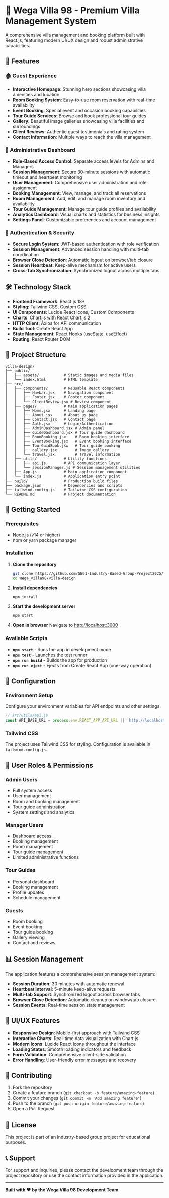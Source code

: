 # 🏨 Wega Villa 98 - Premium Villa Management System

A comprehensive villa management and booking platform built with React.js, featuring modern UI/UX design and robust administrative capabilities.

## 🌟 Features

### 🏠 Guest Experience
- **Interactive Homepage**: Stunning hero sections showcasing villa amenities and location
- **Room Booking System**: Easy-to-use room reservation with real-time availability
- **Event Booking**: Special event and occasion booking capabilities
- **Tour Guide Services**: Browse and book professional tour guides
- **Gallery**: Beautiful image galleries showcasing villa facilities and surroundings
- **Client Reviews**: Authentic guest testimonials and rating system
- **Contact Information**: Multiple ways to reach the villa management

### 👥 Administrative Dashboard
- **Role-Based Access Control**: Separate access levels for Admins and Managers
- **Session Management**: Secure 30-minute sessions with automatic timeout and heartbeat monitoring
- **User Management**: Comprehensive user administration and role assignment
- **Booking Management**: View, manage, and track all reservations
- **Room Management**: Add, edit, and manage room inventory and availability
- **Tour Guide Management**: Manage tour guide profiles and availability
- **Analytics Dashboard**: Visual charts and statistics for business insights
- **Settings Panel**: Customizable preferences and account management

### 🔐 Authentication & Security
- **Secure Login System**: JWT-based authentication with role verification
- **Session Management**: Advanced session handling with multi-tab coordination
- **Browser Close Detection**: Automatic logout on browser/tab closure
- **Session Heartbeat**: Keep-alive mechanism for active users
- **Cross-Tab Synchronization**: Synchronized logout across multiple tabs

## 🛠️ Technology Stack

- **Frontend Framework**: React.js 18+
- **Styling**: Tailwind CSS, Custom CSS
- **UI Components**: Lucide React Icons, Custom Components
- **Charts**: Chart.js with React Chart.js 2
- **HTTP Client**: Axios for API communication
- **Build Tool**: Create React App
- **State Management**: React Hooks (useState, useEffect)
- **Routing**: React Router DOM

## 📁 Project Structure

```
villa-design/
├── public/
│   ├── assets/           # Static images and media files
│   └── index.html        # HTML template
├── src/
│   ├── components/       # Reusable React components
│   │   ├── Navbar.jsx    # Navigation component
│   │   ├── Footer.jsx    # Footer component
│   │   └── ClientReview.jsx # Review component
│   ├── pages/            # Main application pages
│   │   ├── Home.jsx      # Landing page
│   │   ├── About.jsx     # About us page
│   │   ├── Contact.jsx   # Contact page
│   │   ├── Auth.jsx      # Login/Authentication
│   │   ├── AdminDashboard.jsx # Admin panel
│   │   ├── GuideDashboard.jsx # Tour guide dashboard
│   │   ├── RoomBooking.jsx    # Room booking interface
│   │   ├── EventBooking.jsx   # Event booking interface
│   │   ├── TourGuidBook.jsx   # Tour guide booking
│   │   ├── gallery.jsx        # Image gallery
│   │   └── travel.jsx         # Travel information
│   ├── utils/            # Utility functions
│   │   ├── api.js        # API communication layer
│   │   └── sessionManager.js # Session management utilities
│   ├── App.js            # Main application component
│   └── index.js          # Application entry point
├── build/                # Production build files
├── package.json          # Dependencies and scripts
├── tailwind.config.js    # Tailwind CSS configuration
└── README.md             # Project documentation
```

## 🚀 Getting Started

### Prerequisites
- Node.js (v14 or higher)
- npm or yarn package manager

### Installation

1. **Clone the repository**
   ```bash
   git clone https://github.com/SE01-Industry-Based-Group-Project2025/Wega_villa98.git
   cd Wega_villa98/villa-design
   ```

2. **Install dependencies**
   ```bash
   npm install
   ```

3. **Start the development server**
   ```bash
   npm start
   ```

4. **Open in browser**
   Navigate to [http://localhost:3000](http://localhost:3000)

### Available Scripts

- **`npm start`** - Runs the app in development mode
- **`npm test`** - Launches the test runner
- **`npm run build`** - Builds the app for production
- **`npm run eject`** - Ejects from Create React App (one-way operation)

## 🔧 Configuration

### Environment Setup
Configure your environment variables for API endpoints and other settings:

```javascript
// src/utils/api.js
const API_BASE_URL = process.env.REACT_APP_API_URL || 'http://localhost:3001';
```

### Tailwind CSS
The project uses Tailwind CSS for styling. Configuration is available in `tailwind.config.js`.

## 👤 User Roles & Permissions

### Admin Users
- Full system access
- User management
- Room and booking management
- Tour guide administration
- System settings and analytics

### Manager Users
- Dashboard access
- Booking management
- Room management
- Tour guide management
- Limited administrative functions

### Tour Guides
- Personal dashboard
- Booking management
- Profile updates
- Schedule management

### Guests
- Room booking
- Event booking
- Tour guide booking
- Gallery viewing
- Contact and reviews

## 📊 Session Management

The application features a comprehensive session management system:

- **Session Duration**: 30 minutes with automatic renewal
- **Heartbeat Interval**: 5-minute keep-alive requests
- **Multi-tab Support**: Synchronized logout across browser tabs
- **Browser Close Detection**: Automatic cleanup on window/tab closure
- **Session Events**: Real-time session state management

## 🎨 UI/UX Features

- **Responsive Design**: Mobile-first approach with Tailwind CSS
- **Interactive Charts**: Real-time data visualization with Chart.js
- **Modern Icons**: Lucide React icons throughout the interface
- **Loading States**: Smooth loading indicators and feedback
- **Form Validation**: Comprehensive client-side validation
- **Error Handling**: User-friendly error messages and recovery

## 🤝 Contributing

1. Fork the repository
2. Create a feature branch (`git checkout -b feature/amazing-feature`)
3. Commit your changes (`git commit -m 'Add amazing feature'`)
4. Push to the branch (`git push origin feature/amazing-feature`)
5. Open a Pull Request

## 📝 License

This project is part of an industry-based group project for educational purposes.

## 📞 Support

For support and inquiries, please contact the development team through the project repository or use the contact information provided in the application.

---

**Built with ❤️ by the Wega Villa 98 Development Team**
